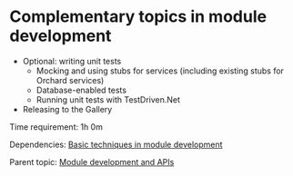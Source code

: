 # Complementary topics in module development

- Optional: writing unit tests
  - Mocking and using stubs for services (including existing stubs for Orchard services)
  - Database-enabled tests
  - Running unit tests with TestDriven.Net
- Releasing to the Gallery

Time requirement: 1h 0m

Dependencies: [Basic techniques in module development](BasicTechniquesInModuleDevelopment.md)

Parent topic: [Module development and APIs](./Index.md)
